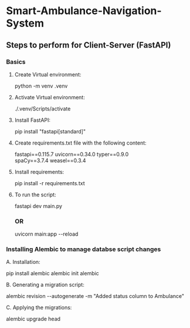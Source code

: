 # Smart-Ambulance-Navigation-System

## Steps to perform for Client-Server (FastAPI)

### Basics
1. Create Virtual environment:
   
   python -m venv .venv
   
2. Activate Virtual environment:
   
   ./.venv/Scripts/activate
   
3. Install FastAPI:
   
   pip install "fastapi[standard]"
   
4. Create requirements.txt file with the following content:
 
   fastapi==0.115.7
   uvicorn==0.34.0
   typer==0.9.0  
   spaCy==3.7.4
   weasel==0.3.4
   
5. Install requirements:
    
   pip install -r requirements.txt
   
6. To run the script:
    
   fastapi dev main.py
   ### OR
   uvicorn main:app --reload

### Installing Alembic to manage databse script changes
A. Installation:
   
   pip install alembic
   alembic init alembic

B. Generating a migration script:

   alembic revision --autogenerate -m "Added status column to Ambulance"

C. Applying the migrations:

   alembic upgrade head
